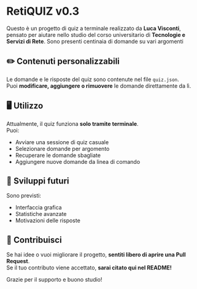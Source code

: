 # RetiQUIZ v0.3
Questo è un progetto di quiz a terminale realizzato da **Luca Visconti**, pensato per aiutare nello studio del corso universitario di **Tecnologie e Servizi di Rete**. Sono presenti centinaia di domande su vari argomenti

## ✏️ Contenuti personalizzabili
Le domande e le risposte del quiz sono contenute nel file `quiz.json`.  
Puoi **modificare, aggiungere o rimuovere** le domande direttamente da lì.

## 🖥️ Utilizzo
Attualmente, il quiz funziona **solo tramite terminale**.  
Puoi:
- Avviare una sessione di quiz casuale
- Selezionare domande per argomento
- Recuperare le domande sbagliate
- Aggiungere nuove domande da linea di comando

## 🚧 Sviluppi futuri
Sono previsti:
- Interfaccia grafica
- Statistiche avanzate
- Motivazioni delle risposte

## 🤝 Contribuisci
Se hai idee o vuoi migliorare il progetto, **sentiti libero di aprire una Pull Request**.  
Se il tuo contributo viene accettato, **sarai citato qui nel README!**

Grazie per il supporto e buono studio!
